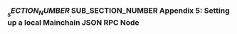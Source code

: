 
### $__SECTION_NUMBER__.$__SUB_SECTION_NUMBER__ Appendix 5: Setting up a local Mainchain JSON RPC Node